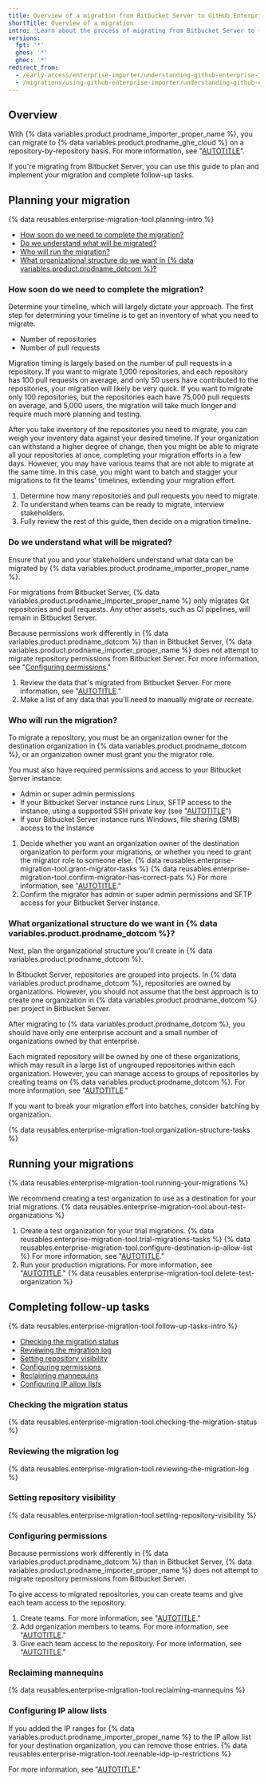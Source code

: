 ```yaml
---
title: Overview of a migration from Bitbucket Server to GitHub Enterprise Cloud
shortTitle: Overview of a migration
intro: 'Learn about the process of migrating from Bitbucket Server to {% data variables.product.prodname_dotcom %} with {% data variables.product.prodname_importer_proper_name %}, from planning to implementation to completing follow-up tasks.'
versions:
  fpt: '*'
  ghes: '*'
  ghec: '*'
redirect_from:
  - /early-access/enterprise-importer/understanding-github-enterprise-importer/migrating-from-bitbucket-server-with-github-enterprise-importer
  - /migrations/using-github-enterprise-importer/understanding-github-enterprise-importer/migrating-from-bitbucket-server-with-github-enterprise-importer
---
```


## Overview

With {% data variables.product.prodname_importer_proper_name %}, you can migrate to {% data variables.product.prodname_ghe_cloud %} on a repository-by-repository basis. For more information, see "[AUTOTITLE](/migrations/using-github-enterprise-importer/understanding-github-enterprise-importer/about-github-enterprise-importer)".

If you're migrating from Bitbucket Server, you can use this guide to plan and implement your migration and complete follow-up tasks.

## Planning your migration

{% data reusables.enterprise-migration-tool.planning-intro %}

- [How soon do we need to complete the migration?](#how-soon-do-we-need-to-complete-the-migration)
- [Do we understand what will be migrated?](#do-we-understand-what-will-be-migrated)
- [Who will run the migration?](#who-will-run-the-migration)
- [What organizational structure do we want in {% data variables.product.prodname_dotcom %}?](#what-organizational-structure-do-we-want-in-github)

### How soon do we need to complete the migration?

Determine your timeline, which will largely dictate your approach. The first step for determining your timeline is to get an inventory of what you need to migrate.

- Number of repositories
- Number of pull requests

Migration timing is largely based on the number of pull requests in a repository. If you want to migrate 1,000 repositories, and each repository has 100 pull requests on average, and only 50 users have contributed to the repositories, your migration will likely be very quick. If you want to migrate only 100 repositories, but the repositories each have 75,000 pull requests on average, and 5,000 users, the migration will take much longer and require much more planning and testing.

After you take inventory of the repositories you need to migrate, you can weigh your inventory data against your desired timeline. If your organization can withstand a higher degree of change, then you might be able to migrate all your repositories at once, completing your migration efforts in a few days. However, you may have various teams that are not able to migrate at the same time. In this case, you might want to batch and stagger your migrations to fit the teams' timelines, extending your migration effort.

1. Determine how many repositories and pull requests you need to migrate.
1. To understand when teams can be ready to migrate, interview stakeholders.
1. Fully review the rest of this guide, then decide on a migration timeline.

### Do we understand what will be migrated?

Ensure that you and your stakeholders understand what data can be migrated by {% data variables.product.prodname_importer_proper_name %}.

For migrations from Bitbucket Server, {% data variables.product.prodname_importer_proper_name %} only migrates Git repositories and pull requests. Any other assets, such as CI pipelines, will remain in Bitbucket Server.

Because permissions work differently in {% data variables.product.prodname_dotcom %} than in Bitbucket Server, {% data variables.product.prodname_importer_proper_name %} does not attempt to migrate repository permissions from Bitbucket Server. For more information, see "[Configuring permissions](#configuring-permissions)."

1. Review the data that's migrated from Bitbucket Server. For more information, see "[AUTOTITLE](/migrations/using-github-enterprise-importer/migrating-from-bitbucket-server-to-github-enterprise-cloud/about-migrations-from-bitbucket-server-to-github-enterprise-cloud)."
1. Make a list of any data that you'll need to manually migrate or recreate.

### Who will run the migration?

To migrate a repository, you must be an organization owner for the destination organization in {% data variables.product.prodname_dotcom %}, or an organization owner must grant you the migrator role.

You must also have required permissions and access to your Bitbucket Server instance:

- Admin or super admin permissions
- If your Bitbucket Server instance runs Linux, SFTP access to the instance, using a supported SSH private key (see "[AUTOTITLE](/migrations/using-github-enterprise-importer/migrating-from-bitbucket-server-to-github-enterprise-cloud/managing-access-for-a-migration-from-bitbucket-server#required-permissions-for-bitbucket-server)")
- If your Bitbucket Server instance runs Windows, file sharing (SMB) access to the instance

1. Decide whether you want an organization owner of the destination organization to perform your migrations, or whether you need to grant the migrator role to someone else.
{% data reusables.enterprise-migration-tool.grant-migrator-tasks %}
{% data reusables.enterprise-migration-tool.confirm-migrator-has-correct-pats %} For more information, see "[AUTOTITLE](/migrations/using-github-enterprise-importer/migrating-from-bitbucket-server-to-github-enterprise-cloud/managing-access-for-a-migration-from-bitbucket-server#required-scopes-for-personal-access-tokens)."
1. Confirm the migrator has admin or super admin permissions and SFTP access for your Bitbucket Server instance.

### What organizational structure do we want in {% data variables.product.prodname_dotcom %}?

Next, plan the organizational structure you'll create in {% data variables.product.prodname_dotcom %}.

In Bitbucket Server, repositories are grouped into projects. In {% data variables.product.prodname_dotcom %}, repositories are owned by organizations. However, you should not assume that the best approach is to create one organization in {% data variables.product.prodname_dotcom %} per project in Bitbucket Server.

After migrating to {% data variables.product.prodname_dotcom %}, you should have only one enterprise account and a small number of organizations owned by that enterprise.

Each migrated repository will be owned by one of these organizations, which may result in a large list of ungrouped repositories within each organization. However, you can manage access to groups of repositories by creating teams on {% data variables.product.prodname_dotcom %}. For more information, see "[AUTOTITLE](/organizations/organizing-members-into-teams/about-teams)."

If you want to break your migration effort into batches, consider batching by organization.

{% data reusables.enterprise-migration-tool.organization-structure-tasks %}

## Running your migrations

{% data reusables.enterprise-migration-tool.running-your-migrations %}

We recommend creating a test organization to use as a destination for your trial migrations. {% data reusables.enterprise-migration-tool.about-test-organizations %}

1. Create a test organization for your trial migrations.
{% data reusables.enterprise-migration-tool.trial-migrations-tasks %}
{% data reusables.enterprise-migration-tool.configure-destination-ip-allow-list %} For more information, see "[AUTOTITLE](/migrations/using-github-enterprise-importer/migrating-from-bitbucket-server-to-github-enterprise-cloud/managing-access-for-a-migration-from-bitbucket-server#configuring-ip-allow-lists-for-migrations)."
1. Run your production migrations. For more information, see "[AUTOTITLE](/migrations/using-github-enterprise-importer/migrating-from-bitbucket-server-to-github-enterprise-cloud/migrating-repositories-from-bitbucket-server-to-github-enterprise-cloud)."
{% data reusables.enterprise-migration-tool.delete-test-organization %}

## Completing follow-up tasks

{% data reusables.enterprise-migration-tool.follow-up-tasks-intro %}

- [Checking the migration status](#checking-the-migration-status)
- [Reviewing the migration log](#reviewing-the-migration-log)
- [Setting repository visibility](#setting-repository-visibility)
- [Configuring permissions](#configuring-permissions)
- [Reclaiming mannequins](#reclaiming-mannequins)
- [Configuring IP allow lists](#configuring-ip-allow-lists)

### Checking the migration status

{% data reusables.enterprise-migration-tool.checking-the-migration-status %}

### Reviewing the migration log

{% data reusables.enterprise-migration-tool.reviewing-the-migration-log %}

### Setting repository visibility

{% data reusables.enterprise-migration-tool.setting-repository-visibility %}

### Configuring permissions

Because permissions work differently in {% data variables.product.prodname_dotcom %} than in Bitbucket Server, {% data variables.product.prodname_importer_proper_name %} does not attempt to migrate repository permissions from Bitbucket Server.

To give access to migrated repositories, you can create teams and give each team access to the repository.

1. Create teams. For more information, see "[AUTOTITLE](/organizations/organizing-members-into-teams/creating-a-team)."
1. Add organization members to teams. For more information, see "[AUTOTITLE](/organizations/organizing-members-into-teams/adding-organization-members-to-a-team)."
1. Give each team access to the repository. For more information, see "[AUTOTITLE](/organizations/managing-user-access-to-your-organizations-repositories/managing-repository-roles/managing-team-access-to-an-organization-repository)."

### Reclaiming mannequins

{% data reusables.enterprise-migration-tool.reclaiming-mannequins %}

### Configuring IP allow lists

If you added the IP ranges for {% data variables.product.prodname_importer_proper_name %} to the IP allow list for your destination organization, you can remove those entries. {% data reusables.enterprise-migration-tool.reenable-idp-ip-restrictions %}

For more information, see "[AUTOTITLE](/migrations/using-github-enterprise-importer/migrating-from-bitbucket-server-to-github-enterprise-cloud/managing-access-for-a-migration-from-bitbucket-server#configuring-ip-allow-lists-for-migrations)."
